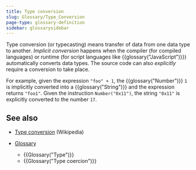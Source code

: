 ```yaml
---
title: Type conversion
slug: Glossary/Type_Conversion
page-type: glossary-definition
sidebar: glossarysidebar
---
```



Type conversion (or typecasting) means transfer of data from one data type to another. _Implicit conversion_ happens when the compiler (for compiled languages) or runtime (for script languages like {{glossary("JavaScript")}}) automatically converts data types. The source code can also _explicitly_ require a conversion to take place.

For example, given the expression `"foo" + 1`, the {{glossary("Number")}} `1` is implicitly converted into a {{glossary("String")}} and the expression returns `"foo1"`. Given the instruction `Number("0x11")`, the string `"0x11"` is explicitly converted to the number `17`.

## See also

- [Type conversion](https://en.wikipedia.org/wiki/Type_conversion) (Wikipedia)
- [Glossary](/en-US/docs/Glossary)

  - {{Glossary("Type")}}
  - {{Glossary("Type coercion")}}
